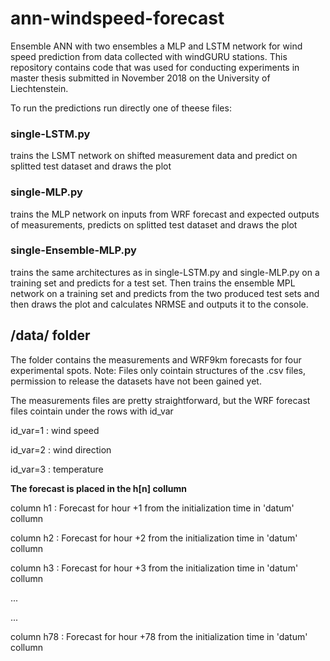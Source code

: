 # ann-windspeed-forecast
Ensemble ANN with two ensembles a MLP and LSTM network for wind speed prediction from data collected with windGURU stations. This repository contains code that was used for conducting experiments in master thesis submitted in November 2018 on the University of Liechtenstein.

To run the predictions run directly one of theese files:

### single-LSTM.py
trains the LSMT network on shifted measurement data and predict on splitted test dataset and draws the plot
### single-MLP.py
trains the MLP network on inputs from WRF forecast and expected outputs of measurements, predicts on splitted test dataset and draws the plot
### single-Ensemble-MLP.py
trains the same architectures as in single-LSTM.py and single-MLP.py on a training set and predicts for a test set. Then trains the ensemble MPL network on a training set and predicts from the two produced test sets and then draws the plot and calculates NRMSE and outputs it to the console.


## /data/ folder
The folder contains the measurements and WRF9km forecasts for four experimental spots.
Note: Files only cointain structures of the .csv files, permission to release the datasets have not been gained yet.

The measurements files are pretty straightforward, but the WRF forecast files cointain under the rows with id_var

id_var=1 : wind speed

id_var=2 : wind direction

id_var=3 : temperature

**The forecast is placed in the h[n] collumn**

column h1 : Forecast for hour +1 from the initialization time in 'datum' collumn

column h2 : Forecast for hour +2 from the initialization time in 'datum' collumn

column h3 : Forecast for hour +3 from the initialization time in 'datum' collumn

...

...

column h78 : Forecast for hour +78 from the initialization time in 'datum' collumn
